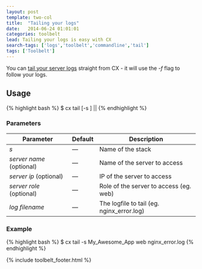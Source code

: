 ```yaml
---
layout: post
template: two-col
title:  "Tailing your logs"
date:   2014-06-24 01:01:01
categories: toolbelt
lead: Tailing your logs is easy with CX
search-tags: ['logs','toolbelt','commandline','tail']
tags: ['Toolbelt']
---
```


You can [tail your server logs](http://unixhelp.ed.ac.uk/CGI/man-cgi?tail) straight from CX - it will use the _-f_ flag to follow your logs.

## Usage
{% highlight bash %}
$ cx tail [-s <stack>] <server name>|<server ip>|<server role> <log filename>
{% endhighlight %}

<h3>Parameters</h3>
<table class='table table-bordered table-striped table-small'>
    <thead>
        <tr>
            <th align="center">Parameter</th>
            <th align="center">Default</th>
            <th align="center">Description</th>
        </tr>
    </thead>
    <tbody>
        <tr>
            <td><i>s</i></td>
            <td>&mdash;</td>
            <td>Name of the stack</td>
        </tr>
        <tr>
            <td><i>server name</i> (optional)</td>
            <td>&mdash;</td>
            <td>Name of the server to access</td>
        </tr>
        <tr>
            <td><i>server ip</i> (optional)</td>
            <td>&mdash;</td>
            <td>IP of the server to access</td>
        </tr>
        <tr>
            <td><i>server role</i> (optional)</td>
            <td>&mdash;</td>
            <td>Role of the server to access (eg. web)</td>
        </tr>
       <tr>
            <td><i>log filename</i></td>
            <td>&mdash;</td>
            <td>The logfile to tail (eg. nginx_error.log)</td>
        </tr>
    </tbody>
</table>

<h3>Example</h3>
{% highlight bash %}
$ cx tail -s My_Awesome_App web nginx_error.log
{% endhighlight %}

{% include toolbelt_footer.html %}
